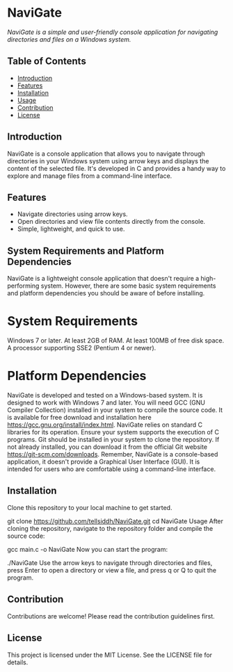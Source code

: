 # NaviGate

_NaviGate is a simple and user-friendly console application for navigating directories and files on a Windows system._

## Table of Contents

- [Introduction](#introduction)
- [Features](#features)
- [Installation](#installation)
- [Usage](#usage)
- [Contribution](#contribution)
- [License](#license)

## Introduction

NaviGate is a console application that allows you to navigate through directories in your Windows system using arrow keys and displays the content of the selected file. It's developed in C and provides a handy way to explore and manage files from a command-line interface.

## Features

- Navigate directories using arrow keys.
- Open directories and view file contents directly from the console.
- Simple, lightweight, and quick to use.


## System Requirements and Platform Dependencies

NaviGate is a lightweight console application that doesn't require a high-performing system. However, there are some basic system requirements and platform dependencies you should be aware of before installing.

# System Requirements

Windows 7 or later.
At least 2GB of RAM.
At least 100MB of free disk space.
A processor supporting SSE2 (Pentium 4 or newer).

# Platform Dependencies

NaviGate is developed and tested on a Windows-based system. It is designed to work with Windows 7 and later.
You will need GCC (GNU Compiler Collection) installed in your system to compile the source code. It is available for free download and installation here https://gcc.gnu.org/install/index.html.
NaviGate relies on standard C libraries for its operation. Ensure your system supports the execution of C programs.
Git should be installed in your system to clone the repository. If not already installed, you can download it from the official Git website https://git-scm.com/downloads.
Remember, NaviGate is a console-based application, it doesn't provide a Graphical User Interface (GUI). It is intended for users who are comfortable using a command-line interface.

## Installation

Clone this repository to your local machine to get started.


git clone https://github.com/tellsiddh/NaviGate.git
cd NaviGate
Usage
After cloning the repository, navigate to the repository folder and compile the source code:


gcc main.c -o NaviGate
Now you can start the program:

./NaviGate
Use the arrow keys to navigate through directories and files, press Enter to open a directory or view a file, and press q or Q to quit the program.

## Contribution
Contributions are welcome! Please read the contribution guidelines first.

## License
This project is licensed under the MIT License. See the LICENSE file for details.